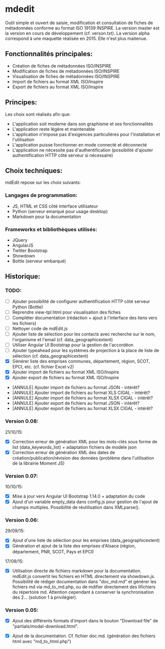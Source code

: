 # mdedit

Outil simple et ouvert de saisie, modification et consultation de fiches de métadonnées conforme au format ISO 19139 INSPIRE.
La version master est la version en cours de développement (cf. verson.txt).
La version alpha correspond à une maquette réalisée en 2015. Elle n'est plus maitenue.


## Fonctionnalités principales:

- Création de fiches de métadonnées ISO/INSPIRE
- Modification de fiches de métadonnées ISO/INSPIRE
- Visualisation de fiches de métadonnées ISO/INSPIRE
- Import de fichiers au format XML ISO/Inspire
- Export de fichiers au format XML ISO/Inspire


## Principes:

Les choix sont réalisés afin que:

- L'application soit moderne dans son graphisme et ses fonctionnalités
- L'application reste légère et maintenable
- L'application n'impose pas d'exigences particulières pour l'installation et l'utilisation
- L'application puisse fonctionner en mode connecté et déconnecté
- L'application ne nécessite pas d'authentification (possibilité d'ajouter authentification HTTP côté serveur si nécessaire)


## Choix techniques:

mdEdit repose sur les choix suivants:

### Langages de programmation:

- JS, HTML et CSS côté interface utilisateur
- Python (serveur emarqué pour usage desktop)
- Markdown pour la documentation

### Frameworks et bibliothèques utilisés:

- JQuery
- AngularJS
- Twitter Bootstrap
- Showdown
- Bottle (serveur embarqué)


## Historique:

### TODO:

- [ ] Ajouter possibilité de configurer authentification HTTP côté serveur Python (Bottle)
- [ ] Reprendre view-tpl.html pour visualisation des fiches
- [ ] Compléter documentation (rédaction + ajout à l'interface des liens vers les fichiers)
- [ ] Nettoyer code de mdEdit.js
- [ ] Ajouter liste de sélection pour les contacts avec recherche sur le nom, l'organisme et l'email (cf. data_geographicextent)
- [ ] Utiliser Angular UI Bootstrap pour la gestion de l'accordéon 
- [ ] Ajouter typeahead pour les systèmes de projection à la place de liste de sélection (cf. data_geographicextent)
- [x] Générer liste des emprises communes, département, région, SCOT, EPCI, etc. (cf. fichier Excel v2)
- [x] Ajouter import de fichiers au format XML ISO/Inspire
- [x] Ajouter export de fichiers au format XML ISO/Inspire
- [ANNULE] Ajouter import de fichiers au format JSON - intérêt?
- [ANNULE] Ajouter import de fichiers au format XLS CIGAL - intérêt?
- [ANNULE] Ajouter import de fichiers au format XLSX CIGAL - intérêt?
- [ANNULE] Ajouter export de fichiers au format JSON - intérêt?
- [ANNULE] Ajouter export de fichiers au format XLSX CIGAL - intérêt?


### Version 0.08:

21/10/15:

- [x] Correction erreur de génération XML pour les mots-clés sous forme de list (data_keywords_list) + adaptation fichiers de modèle json
- [x] Correction erreur de génération XML des dates de création/publication/révision des données (problème dans l'utilisation de la librairie Moment JS)

### Version 0.07:

10/10/15:

- [x] Mise à jour vers Angular UI Bootstrap 1.14.0 + adaptation du code
- [x] Ajout d'un variable empty_data dans config.js pour gestion de l'ajout de champs multiples. Possibilité de réutilisation dans XMLparse().

### Version 0.06:

29/09/15:

- [x] Ajout d'une liste de sélection pour les emprises (data_geographicextent)
- [x] Génération et ajout de la liste des emprises d'Alsace (région, département, PNR, SCOT, Pays et EPCI)

17/09/15:

- [x] Utilisation directe de fichiers markdown pour la documentation. mdEdit.js convertit les fichiers en HTML directement via showdown.js. Possibilité de rédiger documentation dans "doc_md.md" et générer les fichiers md via md_to_md.php, ou de mdifier directement des lifichiers du répertoire md. Attention cependant à conserver la synchronisation des 2... (solution 1 à privilégier).
    
    
### Version 0.05:
    
- [x] Ajout des différents formats d'import dans le bouton "Download file" de "partials/modal-download.html".
- [x] Ajout de la documentation. Cf. fichier doc.md. (génération des fichiers html avec "md_to_html.php")

